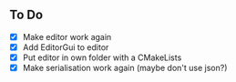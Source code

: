 ## To Do

- [x] Make editor work again
- [x] Add EditorGui to editor
- [x] Put editor in own folder with a CMakeLists
- [x] Make serialisation work again (maybe don't use json?)